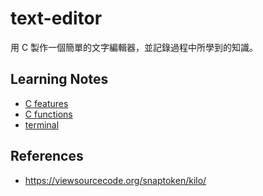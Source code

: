 # text-editor
用 C 製作一個簡單的文字編輯器，並記錄過程中所學到的知識。

## Learning Notes
* [C features](notes/features.md)
* [C functions](notes/features.md)
* [terminal](notes/terminal.md)
  
## References
* https://viewsourcecode.org/snaptoken/kilo/